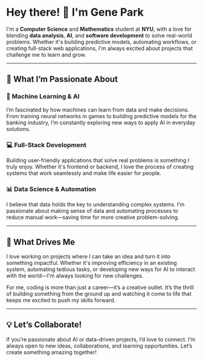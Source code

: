 # Hey there! 👋 I'm Gene Park

I'm a **Computer Science** and **Mathematics** student at **NYU**, with a love for blending **data analysis**, **AI**, and **software development** to solve real-world problems. Whether it's building predictive models, automating workflows, or creating full-stack web applications, I'm always excited about projects that challenge me to learn and grow.

---

## 🚀 **What I’m Passionate About**

### **🧠 Machine Learning & AI**
I’m fascinated by how machines can learn from data and make decisions. From training neural networks in games to building predictive models for the banking industry, I’m constantly exploring new ways to apply AI in everyday solutions.

### **💻 Full-Stack Development**
Building user-friendly applications that solve real problems is something I truly enjoy. Whether it's frontend or backend, I love the process of creating systems that work seamlessly and make life easier for people.

### **📊 Data Science & Automation**
I believe that data holds the key to understanding complex systems. I’m passionate about making sense of data and automating processes to reduce manual work—saving time for more creative problem-solving.

---

## 🌱 **What Drives Me**

I love working on projects where I can take an idea and turn it into something impactful. Whether it's improving efficiency in an existing system, automating tedious tasks, or developing new ways for AI to interact with the world—I'm always looking for new challenges.  

For me, coding is more than just a career—it’s a creative outlet. It’s the thrill of building something from the ground up and watching it come to life that keeps me excited to push my skills forward.

---

## 💡 **Let’s Collaborate!**

If you’re passionate about AI or data-driven projects, I’d love to connect. I’m always open to new ideas, collaborations, and learning opportunities. Let’s create something amazing together!
